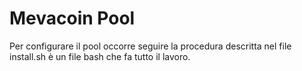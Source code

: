 Mevacoin Pool
======================

Per configurare il pool occorre seguire la procedura descritta nel file install.sh
è un file bash che fa tutto il lavoro.
